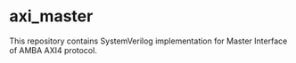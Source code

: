 # axi_master
This repository contains SystemVerilog implementation for Master Interface of AMBA AXI4 protocol.
